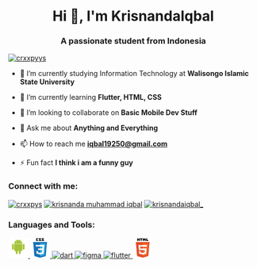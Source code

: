 <h1 align="center">Hi 👋, I'm KrisnandaIqbal</h1>
<h3 align="center">A passionate student from Indonesia</h3>

<p align="left"> <a href="https://twitter.com/crxxpys" target="blank"><img src="https://img.shields.io/twitter/follow/crxxpyys?logo=twitter&style=for-the-badge" alt="crxxpyys" /></a> </p>

- 🔭 I’m currently studying Information Technology at **Walisongo Islamic State University**

- 🌱 I’m currently learning **Flutter, HTML, CSS**

- 👯 I’m looking to collaborate on **Basic Mobile Dev Stuff**

- 💬 Ask me about **Anything and Everything**

- 📫 How to reach me **iqbal19250@gmail.com**

- ⚡ Fun fact **I think i am a funny guy**

<h3 align="left">Connect with me:</h3>
<p align="left">
<a href="https://twitter.com/crxxpys" target="blank"><img align="center" src="https://raw.githubusercontent.com/rahuldkjain/github-profile-readme-generator/master/src/images/icons/Social/twitter.svg" alt="crxxpys" height="30" width="40" /></a>
<a href="https://fb.com/krisnanda muhammad iqbal" target="blank"><img align="center" src="https://raw.githubusercontent.com/rahuldkjain/github-profile-readme-generator/master/src/images/icons/Social/facebook.svg" alt="krisnanda muhammad iqbal" height="30" width="40" /></a>
<a href="https://instagram.com/krisnandaiqbal_" target="blank"><img align="center" src="https://raw.githubusercontent.com/rahuldkjain/github-profile-readme-generator/master/src/images/icons/Social/instagram.svg" alt="krisnandaiqbal_" height="30" width="40" /></a>
</p>

<h3 align="left">Languages and Tools:</h3>
<p align="left"> <a href="https://developer.android.com" target="_blank" rel="noreferrer"> <img src="https://raw.githubusercontent.com/devicons/devicon/master/icons/android/android-original-wordmark.svg" alt="android" width="40" height="40"/> </a> <a href="https://www.w3schools.com/css/" target="_blank" rel="noreferrer"> <img src="https://raw.githubusercontent.com/devicons/devicon/master/icons/css3/css3-original-wordmark.svg" alt="css3" width="40" height="40"/> </a> <a href="https://dart.dev" target="_blank" rel="noreferrer"> <img src="https://www.vectorlogo.zone/logos/dartlang/dartlang-icon.svg" alt="dart" width="40" height="40"/> </a> <a href="https://www.figma.com/" target="_blank" rel="noreferrer"> <img src="https://www.vectorlogo.zone/logos/figma/figma-icon.svg" alt="figma" width="40" height="40"/> </a> <a href="https://flutter.dev" target="_blank" rel="noreferrer"> <img src="https://www.vectorlogo.zone/logos/flutterio/flutterio-icon.svg" alt="flutter" width="40" height="40"/> </a> <a href="https://www.w3.org/html/" target="_blank" rel="noreferrer"> <img src="https://raw.githubusercontent.com/devicons/devicon/master/icons/html5/html5-original-wordmark.svg" alt="html5" width="40" height="40"/> </a> </p>
